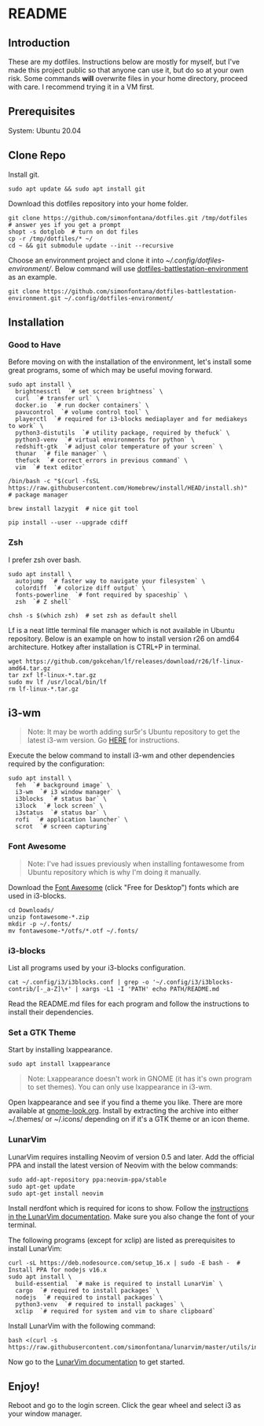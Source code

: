 README
======

## Introduction
These are my dotfiles.
Instructions below are mostly for myself, but I've made this project public so that anyone can use it, but do so at your own risk.
Some commands **will** overwrite files in your home directory, proceed with care. I recommend trying it in a VM first.

## Prerequisites

System: Ubuntu 20.04

## Clone Repo

Install git.

```
sudo apt update && sudo apt install git
```

Download this dotfiles repository into your home folder.

```
git clone https://github.com/simonfontana/dotfiles.git /tmp/dotfiles  # answer yes if you get a prompt
shopt -s dotglob  # turn on dot files
cp -r /tmp/dotfiles/* ~/
cd ~ && git submodule update --init --recursive
```

Choose an environment project and clone it into _~/.config/dotfiles-environment/_. Below command will use [dotfiles-battlestation-environment](https://github.com/simonfontana/dotfiles-battlestation-environment) as an example.

```
git clone https://github.com/simonfontana/dotfiles-battlestation-environment.git ~/.config/dotfiles-environment/
```

## Installation

### Good to Have

Before moving on with the installation of the environment, let's install some great programs, some of which may be useful moving forward.

```
sudo apt install \
  brightnessctl  `# set screen brightness` \
  curl  `# transfer url` \
  docker.io  `# run docker containers` \
  pavucontrol  `# volume control tool` \
  playerctl  `# required for i3-blocks mediaplayer and for mediakeys to work` \
  python3-distutils  `# utility package, required by thefuck` \
  python3-venv  `# virtual environments for python` \
  redshift-gtk  `# adjust color temperature of your screen` \
  thunar  `# file manager` \
  thefuck  `# correct errors in previous command` \
  vim  `# text editor`
```

```
/bin/bash -c "$(curl -fsSL https://raw.githubusercontent.com/Homebrew/install/HEAD/install.sh)"  # package manager
```

```
brew install lazygit  # nice git tool
```

```
pip install --user --upgrade cdiff
```

### Zsh

I prefer zsh over bash.

```
sudo apt install \
  autojump  `# faster way to navigate your filesystem` \
  colordiff  `# colorize diff output` \
  fonts-powerline  `# font required by spaceship` \
  zsh  `# Z shell`
```
```
chsh -s $(which zsh)  # set zsh as default shell
```

Lf is a neat little terminal file manager which is not available in Ubuntu repository.
Below is an example on how to install version r26 on amd64 architecture.
Hotkey after installation is CTRL+P in terminal.

```
wget https://github.com/gokcehan/lf/releases/download/r26/lf-linux-amd64.tar.gz
tar zxf lf-linux-*.tar.gz
sudo mv lf /usr/local/bin/lf
rm lf-linux-*.tar.gz
```

## i3-wm

> Note: It may be worth adding sur5r's Ubuntu repository to get the latest i3-wm version.
> Go [HERE](https://i3wm.org/docs/repositories.html) for instructions.


Execute the below command to install i3-wm and other dependencies required by the configuration:

```
sudo apt install \
  feh  `# background image` \
  i3-wm  `# i3 window manager` \
  i3blocks  `# status bar` \
  i3lock  `# lock screen` \
  i3status  `# status bar` \
  rofi  `# application launcher` \
  scrot  `# screen capturing`
```

### Font Awesome

> Note: I've had issues previously when installing fontawesome from Ubuntu repository which is why I'm doing it manually.

Download the [Font Awesome](https://fontawesome.com/download) (click "Free for Desktop") fonts which are used in i3-blocks.

```
cd Downloads/
unzip fontawesome-*.zip
mkdir -p ~/.fonts/
mv fontawesome-*/otfs/*.otf ~/.fonts/
```

### i3-blocks

List all programs used by your i3-blocks configuration.

```
cat ~/.config/i3/i3blocks.conf | grep -o '~/.config/i3/i3blocks-contrib/[-_a-Z]\+' | xargs -L1 -I 'PATH' echo PATH/README.md
```

Read the README.md files for each program and follow the instructions to install their dependencies.

### Set a GTK Theme

Start by installing lxappearance.

```
sudo apt install lxappearance
```

> Note: Lxappearance doesn't work in GNOME (it has it's own program to set themes).
> You can only use lxappearance in i3-wm.

Open lxappearance and see if you find a theme you like.
There are more available at [gnome-look.org](gnome-look.org).
Install by extracting the archive into either ~/.themes/ or ~/.icons/ depending on if it's a GTK theme or an icon theme.

### LunarVim

LunarVim requires installing Neovim of version 0.5 and later.
Add the official PPA and install the latest version of Neovim with the below commands:

```
sudo add-apt-repository ppa:neovim-ppa/stable
sudo apt-get update
sudo apt-get install neovim
```

Install nerdfont which is required for icons to show.
Follow the [instructions in the LunarVim documentation](https://www.lunarvim.org/configuration/04-nerd-fonts.html#installing-a-font).
Make sure you also change the font of your terminal.

The following programs (except for xclip) are listed as prerequisites to install LunarVim:

```
curl -sL https://deb.nodesource.com/setup_16.x | sudo -E bash -  # Install PPA for nodejs v16.x
sudo apt install \
  build-essential  `# make is required to install LunarVim` \
  cargo  `# required to install packages` \
  nodejs  `# required to install packages` \
  python3-venv  `# required to install packages` \
  xclip  `# required for system and vim to share clipboard`
```

Install LunarVim with the following command:

```
bash <(curl -s https://raw.githubusercontent.com/simonfontana/lunarvim/master/utils/installer/install.sh)
```

Now go to the [LunarVim documentation](https://www.lunarvim.org/02-after-install.html#quick-start) to get started.

## Enjoy!

Reboot and go to the login screen. Click the gear wheel and select i3 as your window manager.
